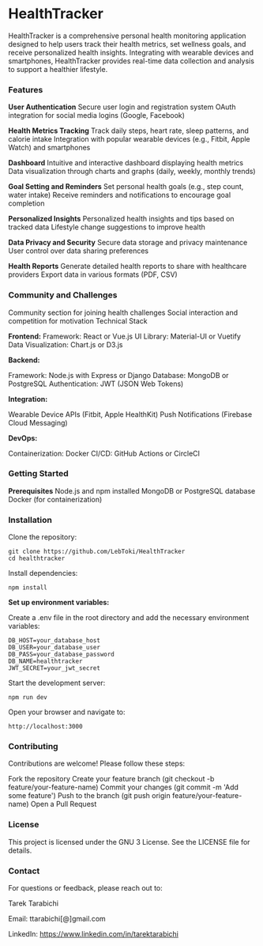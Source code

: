 # HealthTracker

HealthTracker is a comprehensive personal health monitoring application designed to help users track their health metrics, set wellness goals, and receive personalized health insights. Integrating with wearable devices and smartphones, HealthTracker provides real-time data collection and analysis to support a healthier lifestyle.

### Features
**User Authentication**
Secure user login and registration system
OAuth integration for social media logins (Google, Facebook)

**Health Metrics Tracking**
Track daily steps, heart rate, sleep patterns, and calorie intake
Integration with popular wearable devices (e.g., Fitbit, Apple Watch) and smartphones

**Dashboard**
Intuitive and interactive dashboard displaying health metrics
Data visualization through charts and graphs (daily, weekly, monthly trends)

**Goal Setting and Reminders**
Set personal health goals (e.g., step count, water intake)
Receive reminders and notifications to encourage goal completion

**Personalized Insights**
Personalized health insights and tips based on tracked data
Lifestyle change suggestions to improve health

**Data Privacy and Security**
Secure data storage and privacy maintenance
User control over data sharing preferences

**Health Reports**
Generate detailed health reports to share with healthcare providers
Export data in various formats (PDF, CSV)

### Community and Challenges

Community section for joining health challenges
Social interaction and competition for motivation
Technical Stack

**Frontend:**
Framework: React or Vue.js
UI Library: Material-UI or Vuetify
Data Visualization: Chart.js or D3.js

**Backend:**

Framework: Node.js with Express or Django
Database: MongoDB or PostgreSQL
Authentication: JWT (JSON Web Tokens)

**Integration:**

Wearable Device APIs (Fitbit, Apple HealthKit)
Push Notifications (Firebase Cloud Messaging)

**DevOps:**

Containerization: Docker
CI/CD: GitHub Actions or CircleCI

### Getting Started

**Prerequisites**
Node.js and npm installed
MongoDB or PostgreSQL database
Docker (for containerization)

### Installation
Clone the repository:

```<sh>
git clone https://github.com/LebToki/HealthTracker
cd healthtracker
```
Install dependencies:

```<npm>
npm install
```

**Set up environment variables:**

Create a .env file in the root directory and add the necessary environment variables:
```<env>
DB_HOST=your_database_host
DB_USER=your_database_user
DB_PASS=your_database_password
DB_NAME=healthtracker
JWT_SECRET=your_jwt_secret
```

Start the development server:

```<npm>
npm run dev
```

Open your browser and navigate to: 

```<browser>
http://localhost:3000
```

### Contributing
Contributions are welcome! Please follow these steps:

Fork the repository
Create your feature branch (git checkout -b feature/your-feature-name)
Commit your changes (git commit -m 'Add some feature')
Push to the branch (git push origin feature/your-feature-name)
Open a Pull Request

### License
This project is licensed under the GNU 3 License. See the LICENSE file for details.

### Contact
For questions or feedback, please reach out to:

Tarek Tarabichi

Email: ttarabichi[@]gmail.com

LinkedIn: https://www.linkedin.com/in/tarektarabichi
